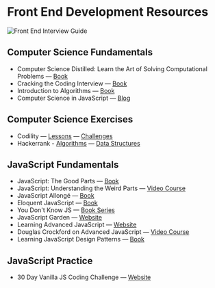 # Front End Development Resources

![Front End Interview Guide](https://static1.squarespace.com/static/573300a5b09f95fd6467a047/t/58f7874337c58165bebf2124/1503302556132/dev+op_breed.jpg)

## Computer Science Fundamentals

* Computer Science Distilled: Learn the Art of Solving Computational Problems — [Book](https://www.amazon.com/Computer-Science-Distilled-Computational-Problems-ebook/dp/B0731JG96F/)
* Cracking the Coding Interview — [Book](https://www.amazon.com/Cracking-Coding-Interview-Programming-Questions/dp/0984782850)
* Introduction to Algorithms — [Book](https://www.amazon.com/Introduction-Algorithms-Thomas-H-Cormen-ebook/dp/B007CNRCAO/)
* Computer Science in JavaScript — [Blog](https://www.nczonline.net/blog/tag/computer-science/)

## Computer Science Exercises

* Codility — [Lessons](https://codility.com/programmers/lessons/) — [Challenges](https://codility.com/programmers/challenges/)
* Hackerrank - [Algorithms](https://www.hackerrank.com/domains/algorithms/) — [Data Structures](https://www.hackerrank.com/domains/data-structures/)

## JavaScript Fundamentals

* JavaScript: The Good Parts — [Book](http://shop.oreilly.com/product/9780596517748.do)
* JavaScript: Understanding the Weird Parts — [Video Course](https://udemy.com/understand-javascript)
* JavaScript Allongé — [Book](https://leanpub.com/javascriptallongesix/read)
* Eloquent JavaScript — [Book](http://eloquentjavascript.net)
* You Don't Know JS — [Book Series](https://github.com/getify/You-Dont-Know-JS)
* JavaScript Garden — [Website](https://bonsaiden.github.io/JavaScript-Garden)
* Learning Advanced JavaScript — [Website](https://johnresig.com/apps/learn/)
* Douglas Crockford on Advanced JavaScript — [Video Course](https://yuiblog.com/blog/2006/11/27/video-crockford-advjs/)
* Learning JavaScript Design Patterns — [Book](https://addyosmani.com/resources/essentialjsdesignpatterns/book/)

## JavaScript Practice

* 30 Day Vanilla JS Coding Challenge — [Website](https://javascript30.com/)
